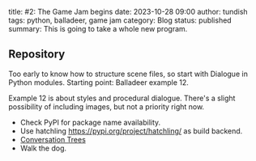 title: #2: The Game Jam begins
date: 2023-10-28 09:00
author: tundish
tags: python, balladeer, game jam
category: Blog
status: published
summary: This is going to take a whole new program.

Repository
----------

Too early to know how to structure scene files, so start with Dialogue in Python modules.
Starting point: Balladeer example 12.

Example 12 is about styles and procedural dialogue.
There's a slight possibility of including images, but not a priority right now.

* Check PyPI for package name availability.
* Use hatchling  https://pypi.org/project/hatchling/ as build backend.
* [Conversation Trees](https://balladeer.readthedocs.io/en/latest/conversation.html)
* Walk the dog.
